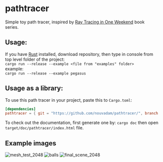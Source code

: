 # pathtracer
Simple toy path tracer, inspired by [Ray Tracing in One Weekend](https://raytracing.github.io/) book series.

## Usage: 
If you have [Rust](https://www.rust-lang.org/learn/get-started) installed, download repository, then type in console from top level folder of the project:  
`cargo run --release --example <file from "examples" folder>`  
example:  
`cargo run --release --example pegasus`

## Usage as a library:
To use this path tracer in your project, paste this to `Cargo.toml`:
```toml
[dependencies]
pathtracer = { git = "https://github.com/nouvadam/pathtracer/", branch = "main"}
```
To check out the documentation, first generate one by:
`cargo doc`
then open `target/doc/pathtracer/index.html` file.

## Example images
![mesh_test_2048](https://user-images.githubusercontent.com/66559370/104132481-d38a3680-537d-11eb-8baa-6e11b2caa444.jpg)
![balls](https://user-images.githubusercontent.com/66559370/104132504-f61c4f80-537d-11eb-9577-020fb06e181d.jpg)
![final_scene_2048](https://user-images.githubusercontent.com/66559370/104132491-e270e900-537d-11eb-8344-a129cb362f14.jpg)
